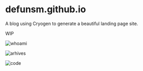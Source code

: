 # defunsm.github.io
A blog using Cryogen to generate a beautiful landing page site.

WIP

![whoami](http://imgur.com/CHMzG6rl.png)

![arhives](http://imgur.com/uhhll4cl.png)

![code](http://imgur.com/WID4Jjwl.png)
